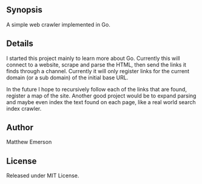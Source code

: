 ## Synopsis

A simple web crawler implemented in Go.

## Details

I started this project mainly to learn more about Go. Currently this will connect to a website,
scrape and parse the HTML, then send the links it finds through a channel. Currently it will only
register links for the current domain (or a sub domain) of the initial base URL.

In the future I hope to recursively follow each of the links that are found, register a map of the
site. Another good project would be to expand parsing and maybe even index the text found on each
page, like a real world search index crawler.

## Author

Matthew Emerson

## License

Released under MIT License.
